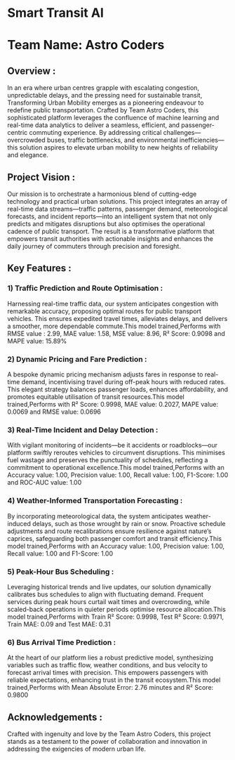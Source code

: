 # Smart Transit AI

# Team Name: Astro Coders

## Overview :
In an era where urban centres grapple with escalating congestion, unpredictable delays, and the pressing need for sustainable transit, Transforming Urban Mobility emerges as a pioneering endeavour to redefine public transportation. Crafted by Team Astro Coders, this sophisticated platform leverages the confluence of machine learning and real-time data analytics to deliver a seamless, efficient, and passenger-centric commuting experience. By addressing critical challenges—overcrowded buses, traffic bottlenecks, and environmental inefficiencies—this solution aspires to elevate urban mobility to new heights of reliability and elegance.

## Project Vision :
Our mission is to orchestrate a harmonious blend of cutting-edge technology and practical urban solutions. This project integrates an array of real-time data streams—traffic patterns, passenger demand, meteorological forecasts, and incident reports—into an intelligent system that not only predicts and mitigates disruptions but also optimises the operational cadence of public transport. The result is a transformative platform that empowers transit authorities with actionable insights and enhances the daily journey of commuters through precision and foresight.

## Key Features :

### 1) Traffic Prediction and Route Optimisation :
Harnessing real-time traffic data, our system anticipates congestion with remarkable accuracy, proposing optimal routes for public transport vehicles. This ensures expedited travel times, alleviates delays, and delivers a smoother, more dependable commute.This model trained,Performs with RMSE value : 2.99, MAE value: 1.58, MSE value: 8.96, R² Score: 0.9098 and MAPE value: 15.89%

### 2) Dynamic Pricing and Fare Prediction :
A bespoke dynamic pricing mechanism adjusts fares in response to real-time demand, incentivising travel during off-peak hours with reduced rates. This elegant strategy balances passenger loads, enhances affordability, and promotes equitable utilisation of transit resources.This model trained,Performs with R² Score: 0.9998, MAE value: 0.2027, MAPE value: 0.0069 and RMSE value: 0.0696

### 3) Real-Time Incident and Delay Detection :
With vigilant monitoring of incidents—be it accidents or roadblocks—our platform swiftly reroutes vehicles to circumvent disruptions. This minimises fuel wastage and preserves the punctuality of schedules, reflecting a commitment to operational excellence.This model trained,Performs with an Accuracy value: 1.00, Precision value: 1.00, Recall value: 1.00, F1-Score: 1.00 and ROC-AUC value: 1.00

### 4) Weather-Informed Transportation Forecasting :
By incorporating meteorological data, the system anticipates weather-induced delays, such as those wrought by rain or snow. Proactive schedule adjustments and route recalibrations ensure resilience against nature’s caprices, safeguarding both passenger comfort and transit efficiency.This model trained,Performs with an Accuracy value: 1.00, Precision value: 1.00, Recall value: 1.00 and F1-Score: 1.00

### 5) Peak-Hour Bus Scheduling :
Leveraging historical trends and live updates, our solution dynamically calibrates bus schedules to align with fluctuating demand. Frequent services during peak hours curtail wait times and overcrowding, while scaled-back operations in quieter periods optimise resource allocation.This model trained,Performs with Train R² Score: 0.9998, Test R² Score: 0.9971, Train MAE: 0.09 and Test MAE: 0.31

### 6) Bus Arrival Time Prediction :
At the heart of our platform lies a robust predictive model, synthesizing variables such as traffic flow, weather conditions, and bus velocity to forecast arrival times with precision. This empowers passengers with reliable expectations, enhancing trust in the transit ecosystem.This model trained,Performs with Mean Absolute Error: 2.76 minutes and R² Score: 0.9800


## Acknowledgements :
Crafted with ingenuity and love by the Team Astro Coders, this project stands as a testament to the power of collaboration and innovation in addressing the exigencies of modern urban life.

